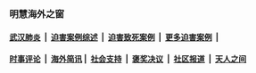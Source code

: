 
### 明慧海外之窗

####  [武汉肺炎](indexes/365.md?t=02261100) &nbsp;|&nbsp;  [迫害案例综述](indexes/328.md?t=02261100) &nbsp;|&nbsp; [迫害致死案例](indexes/277.md?t=02261100)  &nbsp;|&nbsp; [更多迫害案例](indexes/81.md?t=02261100)  &nbsp;|&nbsp; 
####  [时事评论](indexes/19.md?t=02261100) &nbsp;|&nbsp; [海外简讯](indexes/245.md?t=02261100)&nbsp;|&nbsp;  [社会支持](indexes/140.md?t=02261100) &nbsp;|&nbsp; [褒奖决议](indexes/282.md?t=02261100) &nbsp;|&nbsp; [社区报道](indexes/91.md?t=02261100)  &nbsp;|&nbsp; [天人之间](indexes/78.md?t=02261100) 

